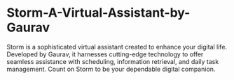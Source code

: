 # Storm-A-Virtual-Assistant-by-Gaurav
Storm is a sophisticated virtual assistant created to enhance your digital life. Developed by Gaurav, it harnesses cutting-edge technology to offer seamless assistance with scheduling, information retrieval, and daily task management. Count on Storm to be your dependable digital companion.
